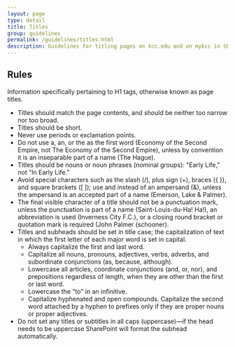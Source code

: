 ```yaml
---
layout: page
type: detail
title: Titles
group: guidelines
permalink: /guidelines/titles.html
description: Guidelines for titling pages on kcc.edu and on mykcc in SharePoint.
---
```


## Rules

Information specifically pertaining to H1 tags, otherwise known as page titles.

-   Titles should match the page contents, and should be neither too narrow nor too broad.
-   Titles should be short.
-   Never use periods or exclamation points.
-   Do not use a, an, or the as the first word (Economy of the Second Empire, not The Economy of the Second Empire), unless by convention it is an inseparable part of a name (The Hague).
-   Titles should be nouns or noun phrases (nominal groups): "Early Life," not "In Early Life."
-   Avoid special characters such as the slash (/), plus sign (+),   braces ({ }), and square brackets (\[ \]); use and instead of an ampersand (&amp;), unless the ampersand is an accepted part of a name (Emerson, Lake & Palmer).
-   The final visible character of a title should not be a punctuation mark, unless the punctuation is part of a name (Saint-Louis-du-Ha! Ha!), an abbreviation is used (Inverness City F.C.), or a closing round bracket or quotation mark is required (John Palmer (schooner).
-   Titles and subheads should be set in title case; the capitalization of text in which the first letter of each major word is set in capital.
    -   Always capitalize the first and last word.
    -   Capitalize all nouns, pronouns, adjectives, verbs, adverbs, and subordinate conjunctions (as, because, although).
    -   Lowercase all articles, coordinate conjunctions (and, or, nor), and prepositions regardless of length, when they are other than the first or last word.
    -   Lowercase the "to" in an infinitive.
    -   Capitalize hyphenated and open compounds. Capitalize the second word attached by a hyphen to prefixes only if they are proper nouns or proper adjectives.
-   Do not set any titles or subtitles in all caps (uppercase)—if the head needs to be uppercase SharePoint will format the subhead automatically.
